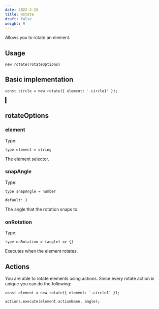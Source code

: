 ```yaml
---
date: 2022-3-25
title: Rotate
draft: false
weight: 9
---
```


Allows you to rotate an element.

## Usage

```{.javascript}
new rotate(rotateOptions)
```

## Basic implementation

```{.javascript}
const circle = new rotate({ element: '.circle1' });
```

<object style="border: 2px solid black;" data="../../interaction-manager/Rotate/rotate.html" width="1000" height="500"></object>

## rotateOptions

### element

Type:

```{.javascript}
type element = string
```

The element selector.

### snapAngle

Type:

```{.javascript}
type snapAngle = number
```

`default: 1`

The angle that the rotation snaps to.

### onRotation

Type:

```{.javascript}
type onRotation = (angle) => {}
```

Executes when the element rotates.

## Actions

You are able to rotate elements using actions. Since every rotate action is unique you can do the following:

```{.javascript}
const element = new rotate({ element: '.circle1' });

actions.execute(element.actionName, angle);
```
